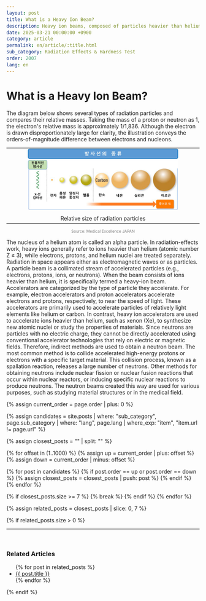 ```yaml
---
layout: post
title: What is a Heavy Ion Beam?
description: Heavy ion beams, composed of particles heavier than helium, are essential tools in evaluating radiation effects on semiconductors and space electronics.
date: 2025-03-21 00:00:00 +0900
category: article
permalink: en/article/:title.html
sub_category: Radiation Effects & Hardness Test
order: 2007
lang: en
---
```


# What is a Heavy Ion Beam?

The diagram below shows several types of radiation particles and compares their relative masses.
Taking the mass of a proton or neutron as 1, the electron's relative mass is approximately 1/1,836.
Although the electron is drawn disproportionately large for clarity, the illustration conveys the orders-of-magnitude difference between electrons and nucleons.

<table align="center" style="border: none; border-collapse: collapse;">
  <tr>
    <td align="center" style="border: none;">
      <img src="/assets/Articles/방사선의 종류.webp" style="width: 80%; max-width: 1000px;" alt="Relative size of radiation particles">
      <div style="margin-top: 10px;">Relative size of radiation particles</div>
    </td>
  </tr>
</table>
<p style="font-size: 10px; color: gray; text-align: center;">
Source: Medical Excellence JAPAN
</p> 

The nucleus of a helium atom is called an alpha particle.
In radiation-effects work, heavy ions generally refer to ions heavier than helium (atomic number Z ≥ 3), while electrons, protons, and helium nuclei are treated separately.
Radiation in space appears either as electromagnetic waves or as particles.
A particle beam is a collimated stream of accelerated particles (e.g., electrons, protons, ions, or neutrons).
When the beam consists of ions heavier than helium, it is specifically termed a heavy-ion beam.
<br>
Accelerators are categorized by the type of particle they accelerate. For example, electron accelerators and proton accelerators accelerate electrons and protons, respectively, to near the speed of light. These accelerators are primarily used to accelerate particles of relatively light elements like helium or carbon.
In contrast, heavy ion accelerators are used to accelerate ions heavier than helium, such as xenon (Xe), to synthesize new atomic nuclei or study the properties of materials.
Since neutrons are particles with no electric charge, they cannot be directly accelerated using conventional accelerator technologies that rely on electric or magnetic fields. Therefore, indirect methods are used to obtain a neutron beam. The most common method is to collide accelerated high-energy protons or electrons with a specific target material. This collision process, known as a spallation reaction, releases a large number of neutrons.
Other methods for obtaining neutrons include nuclear fission or nuclear fusion reactions that occur within nuclear reactors, or inducing specific nuclear reactions to produce neutrons. The neutron beams created this way are used for various purposes, such as studying material structures or in the medical field.

<!-- 관련 글 자동화 -->
{% assign current_order = page.order | plus: 0 %}

{% assign candidates = site.posts 
  | where: "sub_category", page.sub_category 
  | where: "lang", page.lang 
  | where_exp: "item", "item.url != page.url" 
%}

{% assign closest_posts = "" | split: "" %}

{% for offset in (1..1000) %}
  {% assign up = current_order | plus: offset %}
  {% assign down = current_order | minus: offset %}

  {% for post in candidates %}
    {% if post.order == up or post.order == down %}
      {% assign closest_posts = closest_posts | push: post %}
    {% endif %}
  {% endfor %}

  {% if closest_posts.size >= 7 %}
    {% break %}
  {% endif %}
{% endfor %}

{% assign related_posts = closest_posts | slice: 0, 7 %}

{% if related_posts.size > 0 %}
  <hr>
  <br>
  <h3>Related Articles</h3>
  <ul>
    {% for post in related_posts %}
      <li><a href="{{ post.url }}">{{ post.title }}</a></li>
    {% endfor %}
  </ul>
{% endif %}
